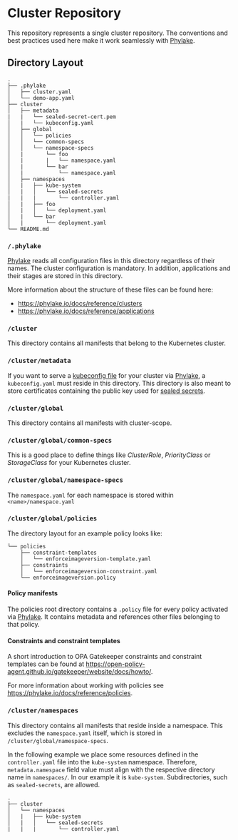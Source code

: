 # Cluster Repository

This repository represents a single cluster repository.
The conventions and best practices used here make it work seamlessly with [Phylake](https://app.phylake.io/).

## Directory Layout

``` text
.
├── .phylake
│   ├── cluster.yaml
│   └── demo-app.yaml
├── cluster
│   ├── metadata
|   |   └── sealed-secret-cert.pem
│   |   └── kubeconfig.yaml
│   ├── global
│   │   └── policies
│   │   └── common-specs
│   │   └── namespace-specs
│   |       └── foo
│   |       |   └── namespace.yaml
│   |       └── bar
│   |           └── namespace.yaml
│   ├── namespaces
│   |   ├── kube-system
│   |   │   └── sealed-secrets
|   |   |       └── controller.yaml
│   |   ├── foo
│   |   │   └── deployment.yaml
│   |   └── bar
│   |       └── deployment.yaml
└── README.md
```

### `/.phylake`

[Phylake](https://app.phylake.io/) reads all configuration files in this directory regardless of their names.
The cluster configuration is mandatory.
In addition, applications and their stages are stored in this directory.

More information about the structure of these files can be found here:

- <https://phylake.io/docs/reference/clusters>
- <https://phylake.io/docs/reference/applications>

### `/cluster`

This directory contains all manifests that belong to the Kubernetes cluster.

### `/cluster/metadata`

If you want to serve a [kubeconfig file](https://kubernetes.io/docs/concepts/configuration/organize-cluster-access-kubeconfig/) for your cluster via [Phylake](https://app.phylake.io/), a `kubeconfig.yaml` must reside in this directory.
This directory is also meant to store certificates containing the public key used for [sealed secrets](https://github.com/bitnami-labs/sealed-secrets).

### `/cluster/global`

This directory contains all manifests with cluster-scope.

### `/cluster/global/common-specs`

This is a good place to define things like _ClusterRole_, _PriorityClass_ or _StorageClass_ for your Kubernetes cluster.

### `/cluster/global/namespace-specs`

The `namespace.yaml` for each namespace is stored within `<name>/namespace.yaml`

### `/cluster/global/policies`

The directory layout for an example policy looks like:

``` text
└── policies
    ├── constraint-templates
    │   └── enforceimageversion-template.yaml
    ├── constraints
    │   └── enforceimageversion-constraint.yaml
    └── enforceimageversion.policy
 ```

#### Policy manifests

The policies root directory contains a `.policy` file for every policy activated via [Phylake](https://phylake.io).
It contains metadata and references other files belonging to that policy.

#### Constraints and constraint templates

A short introduction to OPA Gatekeeper constraints and constraint templates can be found at <https://open-policy-agent.github.io/gatekeeper/website/docs/howto/>.

For more information about working with policies see <https://phylake.io/docs/reference/policies>.

### `/cluster/namespaces`

This directory contains all manifests that reside inside a namespace.
This excludes the `namespace.yaml` itself, which is stored in `/cluster/global/namespace-specs`.

In the following example we place some resources defined in the `controller.yaml` file into the `kube-system` namespace.
Therefore, `metadata.namespace` field value must align with the respective directory name in `namespaces/`.
In our example it is `kube-system`.
Subdirectories, such as `sealed-secrets`, are allowed.

``` text
.
├── cluster
│   └── namespaces
│   |   ├── kube-system
│   |   │   └── sealed-secrets
|   |   |       └── controller.yaml
```
